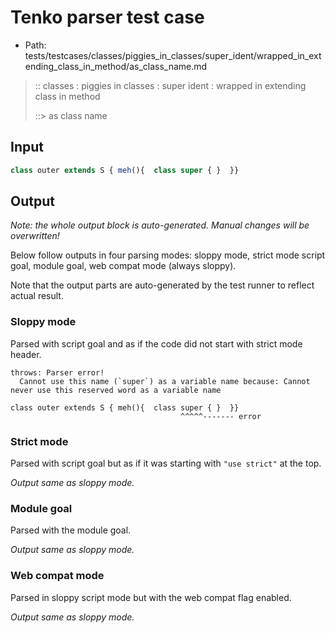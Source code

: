 # Tenko parser test case

- Path: tests/testcases/classes/piggies_in_classes/super_ident/wrapped_in_extending_class_in_method/as_class_name.md

> :: classes : piggies in classes : super ident : wrapped in extending class in method
>
> ::> as class name

## Input

`````js
class outer extends S { meh(){  class super { }  }}
`````

## Output

_Note: the whole output block is auto-generated. Manual changes will be overwritten!_

Below follow outputs in four parsing modes: sloppy mode, strict mode script goal, module goal, web compat mode (always sloppy).

Note that the output parts are auto-generated by the test runner to reflect actual result.

### Sloppy mode

Parsed with script goal and as if the code did not start with strict mode header.

`````
throws: Parser error!
  Cannot use this name (`super`) as a variable name because: Cannot never use this reserved word as a variable name

class outer extends S { meh(){  class super { }  }}
                                      ^^^^^------- error
`````

### Strict mode

Parsed with script goal but as if it was starting with `"use strict"` at the top.

_Output same as sloppy mode._

### Module goal

Parsed with the module goal.

_Output same as sloppy mode._

### Web compat mode

Parsed in sloppy script mode but with the web compat flag enabled.

_Output same as sloppy mode._
